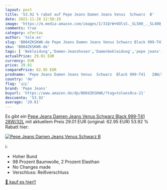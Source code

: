 ```yaml
---
layout: post
title: '53.92 % rabat auf Pepe Jeans Damen Jeans Venus  Schwarz  B'
date: 2021-11-20 12:50:29
image: 'https://m.media-amazon.com/images/I/31QrW+OOlsS._SL500_._SL400_.jpg'
comments: true
category: ofertas
author: 'tole.es'
slug: 'B004ZKSKW6-de Pepe Jeans Damen Jeans Venus Schwarz Black 999-T41 28W/32L'
sku: 'B004ZKSKW6-de'
tags: [ 'Bekleidung','Damen-Jeanshosen','Damenbekleidung','pepe jeans', ]
actualPrice: 29.01 EUR
currency: EUR
price: 29.01
comparePrice: 62.95 EUR
prodname: 'Pepe Jeans Damen Jeans Venus  Schwarz  Black 999-T41   28W/32L'
country: 'de'
flag: '🇩🇪'
brand: 'Pepe Jeans'
buyurl: 'https://www.amazon.de/dp/B004ZKSKW6/?tag=tolees0ca-21'
descuento: '53.92'
average: '29.01'
---
```


Es gibt ein [Pepe Jeans Damen Jeans Venus  Schwarz  Black 999-T41   28W/32L](https://www.amazon.de/dp/B004ZKSKW6/?tag=tolees0ca-21) mit aktuellem Preis 29.01 EUR (original: 62.95 EUR) 53.92 % Rabatt hier:

[![Pepe Jeans Damen Jeans Venus  Schwarz  B](https://m.media-amazon.com/images/I/31QrW+OOlsS._SL500_._SL400_.jpg)](https://www.amazon.de/dp/B004ZKSKW6/?tag=tolees0ca-21)

ℹ️:

- Hoher Bund
- 98 Prozent Baumwolle, 2 Prozent Elasthan
- No Changes made
- Verschluss: Reißverschluss

[🛒 kauf es hier!!](https://www.amazon.de/dp/B004ZKSKW6/?tag=tolees0ca-21)
